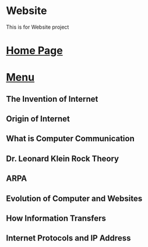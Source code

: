 # Website
This is for Website project
# [Home Page](sections/index.md)
# [Menu](Sections/Nav.md)

## The Invention of Internet
## Origin of Internet 
## What is Computer Communication
## Dr. Leonard Klein Rock Theory
## ARPA
## Evolution of Computer and Websites
## How Information Transfers
## Internet Protocols and IP Address


